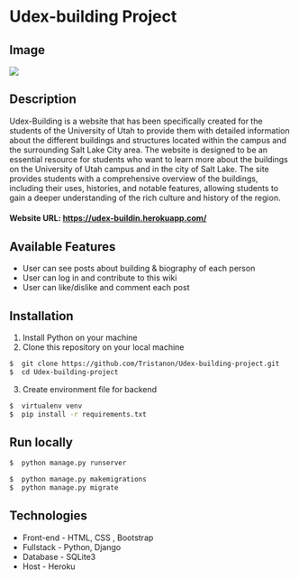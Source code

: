 # Udex-building Project
## Image
![](https://user-images.githubusercontent.com/106542253/222948094-af4c30ac-0323-487d-ba70-bffd654caa42.png)
## Description
Udex-Building is a website that has been specifically created for the students of the University of Utah to provide them with detailed information about the different buildings and structures located within the campus and the surrounding Salt Lake City area. The website  is designed to be an essential resource for students who want to learn more about the buildings on the University of Utah campus and in the city of Salt Lake. The site provides students with a comprehensive overview of the buildings, including their uses, histories, and notable features, allowing students to gain a deeper understanding of the rich culture and history of the region.

#### Website URL: https://udex-buildin.herokuapp.com/
## Available Features
- User can see posts about building & biography of each person
- User can log in and contribute to this wiki
- User can like/dislike and comment each post

## Installation 
1. Install Python on your machine
2. Clone this repository on your local machine
```bash
$  git clone https://github.com/Tristanon/Udex-building-project.git
$  cd Udex-building-project
```
3. Create environment file for backend
```bash
$  virtualenv venv
$  pip install -r requirements.txt
```
## Run locally
```bash
$  python manage.py runserver
```
```bash
$  python manage.py makemigrations
$  python manage.py migrate
```
## Technologies
- Front-end - HTML, CSS , Bootstrap
- Fullstack - Python, Django
- Database - SQLite3
- Host - Heroku
